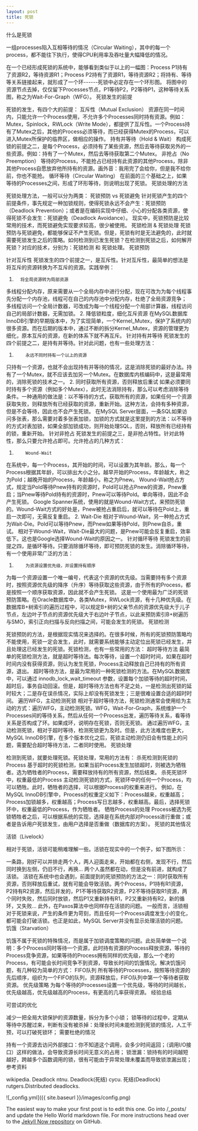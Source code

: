 ```yaml
---
layout: post
title: 死锁
---
```


什么是死锁

一组processes陷入互相等待的情况（Circular Waiting），其中的每一个process，都不能往下执行，使得CPU利用率及吞吐量大幅降低的情况。

在一个已经形成死锁的系统中，能够看到类似于以上的一幅图：Process P1持有了资源R2，等待资源R1；Process P2持有了资源R1，等待资源R2；将持有、等待等关系链接起来，就形成了一个环------死锁中必定存在一个环形图。
将图中的资源节点去掉，仅仅留下Processes节点，P1等待P2，P2等待P1，这种等待关系图，称之为Wait-For-Graph（WFG）。
死锁发生的前提

死锁的发生，有四个大的前提：
互斥性（Mutual Exclusion）
资源在同一时间内，只能允许一个Process使用，不允许多个Processes同时持有资源。例如：Mutex，Spinlock，RWLock（Write Mode），都提供了互斥性。一个Process持有了Mutex之后，其他的Process必须等待，而已经获得Mutex的Process，可以进入Mutex所保护的临界区，做相应的操作。 
持有并等待（Hold & Wait）
构成死锁的前提之二，是每个Process，必须持有了某些资源，然后去等待获取另外的一些资源。例如：持有了一个Mutex，然后去等待获取第二个Mutex。 
非抢占（No Preemption）
等待的Process，不能抢占已经持有此资源的其他Process，除非其他Process自愿放弃他所持有的资源。画外音：我用完了会给你，但是我不给你前，你也不能抢。 
循环等待（Circular Waiting）
在前面的三个基础之上，如果等待的Processes之间，形成了环形等待，则说明出现了死锁。 
死锁处理的方法

死锁处理方法，一般可以分为两类：
死锁预防 vs 死锁避免
针对死锁产生的四个前提条件，事先规定一种加锁规则，使得死锁永远不会产生：死锁预防（Deadlock Prevention）；或者是在编码实现中仔细、小心的分配各类资源，使得死锁不会发生：死锁避免（Deadlock Avoidance）。
现实中，死锁预防是比较常用的技术，而死锁避免实现要求较高，很少被使用。 
死锁检测 & 死锁处理
死锁预防与死锁避免，都能够保证不产生死锁。但是，死锁有时是无法避免的，此时就需要死锁发生之后的策略。如何检测到已发生死锁？在检测到死锁之后，如何解开死锁？对应的技术，分别为：死锁检测 和 死锁处理。
死锁预防

针对互斥性
死锁发生的四个前提之一，是互斥性。针对互斥性，最简单的想法是将互斥的资源转换为不互斥的资源。实践举例：
1.       将全局资源转为局部资源
多线程分配内存，原来需要从一个全局内存中进行分配，现在可改为为每个线程事先分配一个内存池，线程可在自己的内存池中分配内存，杜绝了全局资源竞争； 
多线程访问一个全局计数器，可改成为每一个线程分配一个局部计算器，线程访问自己的局部计数器，无需加锁。 
2.       降低锁粒度，细化互斥资源
在MySQL数据库InnoDB引擎的早期版本中，为了实现简单，一个Kernel_Mutex，保护了系统内的很多资源。而在后期的版本中，通过不断的拆分Kernel_Mutex，资源的管理更为细化，原本互斥的资源，在新的体系下就不再互斥。 
针对持有并等待
死锁发生的四个前提之二，是持有并等待。针对此问题，也有一些处理方法：
1.         永远不同时持有一个以上的资源
只持有一个资源，也就不会出现持有并等待的情况，这是消除死锁的最好办法。持有了一个Mutex，就不应该去加另一个Mutex。在数据库内核编码中，这是最常用的，消除死锁的技术之一。 
2.         同时获取所有资源，否则释放后重试
如果必须要同时持有多个资源（例如多个Mutex），此时无法消除持有，那么可以考虑消除等待条件。一种通用的做法是：以不等待的方式，获取所有的资源，如果任何一个资源获取失败，则释放所有已经获取的资源，重新开始。这种方法，会持有多种资源，但是不会等待，因此也不会产生死锁。
在MySQL Server层面，一条SQL如果访问多张表，那么需要对着多张表加锁，加锁的方式就是这里提到的方法：以不等待的方式对表加锁，如果全部加锁成功，则开始处理SQL，否则，释放所有已经持有的锁，重新开始。 
针对非抢占
死锁发生的前提之三，是非抢占特性。针对此特性，那么只要允许抢占即可。允许抢占的几种方式：
1.         Wound-Wait
在系统中，每一个Process，其开始的时间，可以设置为其年龄。那么，每一个Process根据其年龄，可以排出大小之分。越早开始的Process，年龄越大，称之为Pold；越晚开始的Process，年龄越小，称之为Pnew。
Wound-Wait抢占方式，规定当Pold等待Pnew持有的资源时，Pold可以抢占Pnew的资源，Pnew重启；当Pnew等待Pold持有的资源时，Pnew可以等待Pold。单向等待，因此不会产生死锁。
Google Spanner系统，使用的就是Wound-Wait方式，来预防死锁的。Wound-Wait方式的好处是，Pnew被抢占重启后，就可以等待在Pold上，重启一次即可，无需反复重启。 
2.         Wait-Die
相对于Wound-Wait，另一种抢占方式为Wait-Die。Pold可以等待Pnew，而Pnew如果等待Pold，则Pnew自杀，重试。
相对于Wound-Wait，Wait-Die最大的问题，是Pnew可能会反复重启，效率低下。这也是Google选择Wound-Wait的原因之一。 
针对循环等待
死锁发生的前提之四，是循环等待。只要消除循环等待，即可预防死锁的发生。消除循环等待，有一个使用非常广泛的方法：
1.         为资源设置优先级，并设置持有顺序
为每一个资源设置一个唯一编号，代表这个资源的优先级。当需要持有多个资源时，按照资源优先级的降序（升序）等待获取这些资源，由于所有的Process，都是按照一个顺序获取资源，因此就不会产生死锁。
这是一个使用最为广泛的死锁预防策略。在Oracle数据库中，各类Mutex，RWLock资源，有十几种优先级。在数据库B+树索引的遍历过程中，可以规定B+树的父亲节点的资源优先级大于儿子节点，左边叶子节点的资源优先级大于右边叶子节点，以此来预防索引B+树遍历与SMO，索引正向扫描与反向扫描之间，可能会发生的死锁。
死锁检测

死锁预防的方法，是根据现实情况来选择的。在很多时候，所有的死锁预防策略均不能使用，死锁一定会发生，此时，就需要系统能够主动定位出死锁已经发生，并且处理这已经发生的死锁。死锁检测，也有一些常用的方法：
超时等待方法
最简单的死锁检测方法，就是超时等待法。每次等待，设置一个超时时间，如果在超时时间内没有获得资源，则认为发生死锁，Process主动释放自己已持有的所有资源，退出。
超时等待方法，是最为常用的一种死锁检测的方法。在MySQL数据库中，可以通过 innodb_lock_wait_timeout 参数，设置每个加锁等待的超时时间，超时后，事务自动回滚。但是，超时等待方法也有不足之处，一是检测出死锁的延时较大；二是存在误杀情况，实际上却没有死锁发生；三是很难设置合适的超时时间。 
遍历WFG，主动检测死锁
相对于超时等待方法，死锁检测通常会使用给为主动的方式：遍历WFG，主动检测死锁。WFG，Wait-For-Graph，系统维护一个Processes间的等待关系，然后从任何一个Process出发，遍历等待关系，看等待关系是否构成了环。如果成环，说明存在死锁，否则无死锁。
通过遍历WFG，主动检测死锁，相对于超时等待，检测死锁更为及时。但是，此方法难度也更大，MySQL InnoDB引擎，在多个版本优化之后，死锁主动检测仍旧会有性能上的问题，需要配合超时等待方法，二者同时使用。 
死锁处理

检测到死锁，就要处理死锁。死锁处理，常用的方法有：
杀死检测到死锁的Process
基于超时的死锁检测，如果当前Process发生加锁超时，则被选为牺牲者。选为牺牲者的Process，需要释放持有的所有资源，然后结束。 
杀死死锁环中，权重最低的Process
主动检测死锁的方式，死锁环中的任何一个Process，均可以牺牲。此时，牺牲者的选择，可以根据Process的权重来进行。
例如，在MySQL InnoDB引擎中，Process的权重定义如下：Process越来，权重越高；Process加锁越多，权重越高；Process写日志越多，权重越高。最后，选择死锁环中，权重最低的Process，作为牺牲者。 
牺牲Process的处理
Process被选为死锁牺牲者之后，可以根据系统的实现，选择是在系统内部对Process进行重做；或者是告诉用户死锁发生，由用户选择是否重做（数据库的方案）。 
死锁的其他情况

活锁（Livelock）

相对于死锁，活锁可能稍难理解一些。活锁在现实中的一个例子，如下图所示：

一条路，刚好可以并排走两个人，两人迎面走来，开始都在右侧，发现不行，然后同时换到左侧，仍旧不行，再换… 两个人虽然都在动，但是没有前进，就构成了活锁。
活锁在系统中也会遇到，前面提到的死锁预防的方法之一：同时获取所有资源，否则释放后重试，就有可能会导致活锁。两个Process，P1持有R1资源，P2持有R2资源，然后并发的，P1不等待获取R2资源，P2不等待获取R1资源，两个同时失败，然后同时放锁，然后P1又重新持有R1，P2又重新持有R2，新的循环，又失败… 此外，在Paxos算法中也同样存在活锁的问题。
一般而言，活锁相对于死锁来说，产生的条件更为苛刻，而且任何一个Process调度发生小的变化，都可能会打破活锁。也正是如此，MySQL Server并没有显示处理活锁的问题。 
饥饿（Starvation）

饥饿不属于死锁的特殊情况，而是属于加锁调度策略的问题。此处简单做一个说明：多个Process同时等待一个资源，此时持有资源的Process释放资源，等待的Process竞争资源，如果等待的Process拥有同样的优先级，那么一个老的Process，有可能会长时间竞争不到资源，导致长时间的饥饿情况。解决饥饿问题，有几种较为简单的方式：
FIFO队列
所有等待的Processes，按照等待资源的先后顺序，组织为一个FIFO的队列，资源释放后，FIFO队列中第一个等待者获取资源。 
优先级策略
为每个等待的Processes设置一个优先级，等待的时间越长，优先级越高，优先级越高的Process，有更高的几率获得资源。 
经验总结

可尝试的优化

减少一把全局大锁保护的资源数量，拆分为多个小锁；
锁等待的过程中，定期从等待中苏醒过来，判断有没有被杀掉：处理长时间未能检测到死锁的情况，人工干预，可以打破死锁环；
需要杜绝的情况

持有一个资源去访问外部接口：你不知道这个调用，会多少时间返回；（调用I/O接口）这样的做法，会导致资源长时间无意义的占用；
锁泄漏：锁持有的时间越短越好，跨越多个函数调用的锁，很有可能由于异常处理未覆盖而导致锁泄漏出现；
参考资料

wikipedia. Deadlock
ntnu. Deadlock(死结)
cycu. 死结(Deadlock)
rutgers.Distributed deadlocks. 

![_config.yml]({{ site.baseurl }}/images/config.png)

The easiest way to make your first post is to edit this one. Go into /_posts/ and update the Hello World markdown file. For more instructions head over to the [Jekyll Now repository](https://github.com/barryclark/jekyll-now) on GitHub.